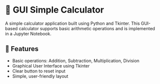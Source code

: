 
# 🧮 GUI Simple Calculator

A simple calculator application built using Python and Tkinter. This GUI-based calculator supports basic arithmetic operations and is implemented in a Jupyter Notebook.

## 🚀 Features

- Basic operations: Addition, Subtraction, Multiplication, Division
- Graphical User Interface using Tkinter
- Clear button to reset input
- Simple, user-friendly layout
